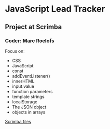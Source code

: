 # JavaScript Lead Tracker
## Project at Scrimba
### Coder: Marc Roelofs
Focus on:
* CSS
* JavaScript
* const
* addEventListener()
* innerHTML
* input.value
* function parameters
* template strings
* localStorage
* The JSON object
* objects in arrays
 
[Scrimba files](https://scrimba.com/scrim/co9844298981bb6afb267beb8)
